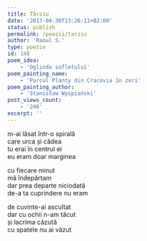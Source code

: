 ```yaml
---
title: Târziu
date: '2017-04-30T13:26:11+02:00'
status: publish
permalink: /poezii/tarziu
author: 'Raoul S.'
type: poezie
id: 148
poem_idea:
    - 'Oglinda sufletului'
poem_painting_name:
    - 'Parcul Planty din Cracovia în zori'
poem_painting_author:
    - 'Stanisław Wyspiański'
post_views_count:
    - '246'
excerpt: ''
---
```

m-ai lăsat într-o spirală  
care urca și cădea  
tu erai în centrul ei  
eu eram doar marginea

cu fiecare minut  
mă îndepărtam  
dar prea departe niciodată  
de-a ta cuprindere nu eram

de cuvinte-ai ascultat  
dar cu ochii n-am tăcut  
și lacrima căzută  
cu spatele nu ai văzut